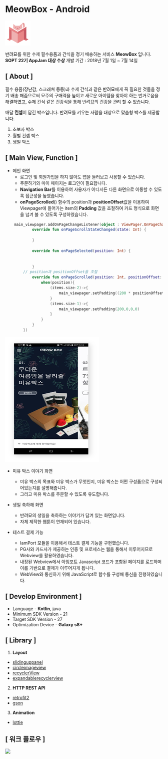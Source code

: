# MeowBox - Android

<img src="image/meow_box.png" width="80">

반려묘를 위한 수제 필수용품과 간식을 정기 배송하는 서비스 **MeowBox** 입니다.
**SOPT 22기 AppJam 대상 수상**
개발 기간 : 2018년 7월 1일 ~ 7월 14일

## [ About ]

필수 용품(장난감, 스크래쳐 등등)과 수제 간식과 같은 반려묘에게 꼭 필요한 것들을 정기 배송 해줌으로써 묘주의 구매력을 높이고 새로운 아이템을 찾아야 하는 번거로움을 해결하였고, 수제 간식 같은 건강식을 통해 반려묘의 건강을 관리 할 수 있습니다. 

매달 **컨셉**이 담긴 박스입니다.
반려묘를 키우는 사람을 대상으로 맞춤형 박스를 제공합니다.
1. 초보자 박스
2. 월별 컨셉 박스
3. 생일 박스

## [ Main View, Function ]

* 메인 화면
	* 로그인 및 회원가입을 하지 않아도 앱을 둘러보고 사용할 수 있습니다.
	* 주문하기와 마이 페이지는 로그인이 필요합니다.
	* **Navigation Bar**를 이용하여 사용자가 어디서든 다른 화면으로 이동할 수 있도록 접근성을 높였습니다.
	* **onPageScrolled**() 함수의 position과 **positionOffset**값을 이용하여 Viewpager에 들어가는 item의 **Padding** 값을 조절하여 카드 형식으로 화면을 넘겨 볼 수 있도록 구성하였습니다. 

```kotlin
    main_viewpager.addOnPageChangeListener(object : ViewPager.OnPageChangeListener{
            override fun onPageScrollStateChanged(state: Int) {

            }
	    
            override fun onPageSelected(position: Int) {
           

            }
	    // position과 positionOffset을 조절
            override fun onPageScrolled(position: Int, positionOffset: Float, positionOffsetPixels: Int) {
                when(position){
                    (items.size-2)->{
                        main_viewpager.setPadding((200 * positionOffset).toInt(),0,200 - (200*positionOffset).toInt(),0)
                    }
                    (items.size-1)->{
                        main_viewpager.setPadding(200,0,0,0)
                    }
                }
            }
        })
```

<img src="image/meowbox_main.png" width="300" height="400">

* 미유 박스 이야기 화면
	* 미유 박스의 목표와 미유 박스가 무엇인지, 미유 박스는 어떤 구성품으로 구성되어있는지를 설명해줍니다.
	* 그리고 미유 박스를 주문할 수 있도록 유도합니다. 

* 생일 축하해 화면
	* 반려묘의 생일을 축하하는 이야기가 담겨 있는 화면입니다.
	* 자체 제작한 웹툰이 연재되어 있습니다. 

* 테스트 결제 기능
	* IamPort 모듈을 이용해서 테스트 결제 기능을 구현했습니다.
	* PG사와 카드사가 제공하는 인증 및 프로세스는 웹을 통해서 이루어지므로 Webview를 활용하였습니다.
	* 내장된 Webview에서 아임포트 Javascript 코드가 포함된 페이지를 로드하며 이를 기반으로 결제가 이루어지게 됩니다. 
	* WebView와 통신하기 위해 JavaScript로 함수를 구성해 통신을 진행하였습니다.


## [ Develop Environment ]

* Language - **Kotlin**, java
* Minimum SDK Version - 21
* Target SDK Version - 27
* Optimization Device - **Galaxy s8+**


## [ Library ]

1. **Layout**
* [slidinguppanel](https://github.com/umano/AndroidSlidingUpPanel)
* [circleimageview](https://github.com/hdodenhof/CircleImageView)
* [recyclerView](https://developer.android.com/guide/topics/ui/layout/recyclerview)
* [expandablerecyclerview](https://github.com/thoughtbot/expandable-recycler-view)

2. **HTTP REST API**
* [retrofit2](https://github.com/square/retrofit)
* [gson](https://github.com/google/gson)

3. **Animation**
* [lottie](https://github.com/airbnb/lottie-android)

## [ 워크 플로우 ]

![](/image/meow_box_workflow.png)


